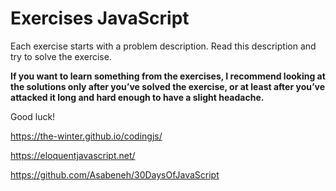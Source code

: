 # Exercises JavaScript
Each exercise starts with a problem description. Read this description and try to solve the exercise.  

__If you want to learn something from the exercises, I recommend looking at the solutions only after you’ve solved the exercise, or at least after you’ve attacked it long and hard enough to have a slight headache.__

Good luck!

https://the-winter.github.io/codingjs/

https://eloquentjavascript.net/

https://github.com/Asabeneh/30DaysOfJavaScript



